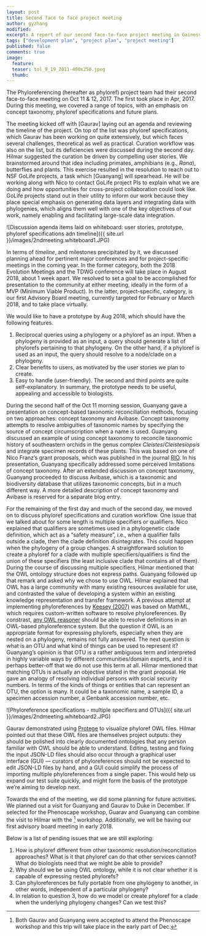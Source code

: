 ```yaml
---
layout: post
title: Second face to face project meeting
author: gyzhang
modified:
excerpt: A report of our second face-to-face project meeting in Gainesville from Oct 11-12, 2017.
tags: ["development plan", "project plan", "project meeting"]
published: false
comments: true
image:
  feature: 
  teaser: tol_9_19_2011-400x250.jpeg
  thumb: 
---
```


The Phyloreferencing (hereafter as phyloref) project team had their second face-to-face meeting on Oct 11 & 12, 2017. The first took place in Apr, 2017. During this meeting, we covered a range of topics, with an emphasis on concept taxonomy, phyloref specifications and future plans.

The meeting kicked off with [Gaurav] laying out an agenda and reviewing the timeline of the project. On top of the list was phyloref specifications, which Gaurav has been working on quite extensively, but which faces several challenges, theoretical as well as practical. Curation workflow was also on the list, but its deficiencies were discussed during the second day. Hilmar suggested the curation be driven by compelling user stories. We brainstormed around that idea including primates, amphibians (e.g., *Rana*), butterflies and plants. This exercise resulted in the resolution to reach out to NSF GoLife projects, a task which [Guanyang] will spearhead. He will be working along with Nico to contact GoLife project PIs to explain what we are doing and how opportunities for cross-project collaboration could look like. GoLife projects stand out in their utility to inform our work because they place special emphasis on generating data layers and integrating data with phylogenies, which aligns them well with one of the key objectives of our work, namely enabling and facilitating large-scale data integration.

![Discussion agenda items laid  on whiteboard: user stories, prototype, phyloref specifications adn timeline]({{ site.url }}/images/2ndmeeting.whiteboard1.JPG)

In terms of *timeline*, and milestones precipitated by it, we discussed planning ahead for pertinent major conferences and for project-specific meetings in the coming year. In the former category, both the 2018 Evolution Meetings and the TDWG conference will take place in August 2018, about 1 week apart. We resolved to set a goal to be accomplished for presentation to the community at either meeting, ideally in the form of a MVP (Minimum Viable Product). In the latter, project-specific, category, is our first Advisory Board meeting, currently targeted for February or March 2018, and to take place virtually.

We would like to have a prototype by Aug 2018, which should have the following features. 

1. Reciprocal queries using a phylogeny or a phyloref as an input. When a phylogeny is provided as an input, a query should generate a list of phylorefs pertaining to that phylogeny. On the other hand, if a phyloref is used as an input, the query should resolve to a node/clade on a phylogeny.
2. Clear benefits to users, as motivated by the user stories we plan to create.
3. Easy to handle (user-friendly). The second and third points are quite self-explanatory. In summary, the prototype needs to be useful, appealing and accessible to biologists.

During the second half of the Oct 11 morning session, Guanyang gave a presentation on concept-based taxonomic reconciliation methods, focusing on two approaches: concept taxonomy and Avibase. Concept taxonomy attempts to resolve ambiguities of taxonomic names by specifying the source of concept circumscription when a name is used. Guanyang discussed an example of using concept taxonomy to reconcile taxonomic history of southeastern orchids in the genus complex *Cleistes*/*Cleistesiopsis* and integrate specimen records of these plants. This was based on one of Nico Franz’s grant proposals, which was published in the journal [RIO]. In his presentation, Guanyang specifically addressed some perceived limitations of concept taxonomy. After an extended discussion on concept taxonomy, Guanyang proceeded to discuss Avibase, which is a taxonomic and biodiversity database that utilizes taxonomic concepts, but in a much different way. A more detailed description of concept taxonomy and Avibase is reserved for a separate blog entry.

For the remaining of the first day and much of the second day, we moved on to discuss phyloref specifications and curation workflow. One issue that we talked about for some length is multiple specifiers or qualifiers. Nico explained that qualifiers are sometimes used in a phylogenetic clade definition, which act as a “safety measure”, i.e., when a qualifier falls outside a clade, then the clade definition disintegrates. This could happen when the phylogeny of a group changes. A straightforward solution to create a phyloref for a clade with multiple specifiers/qualifiers is find the union of these specifiers (the least inclusive clade that contains all of them). During the course of discussing multiple specifiers, Hilmar mentioned that the OWL ontology structure does not express paths. Guanyang followed up that remark and asked why we chose to use OWL. Hilmar explained that OWL has a large community with many existing resources available for use, and contrasted the value of developing a system within an existing knowledge representation and transfer framework. A previous attempt at implementing phyloreferences by [Keesey (2007)] was based on MathML, which requires custom-written software to resolve phyloreferences. By constrast, [any OWL reasoner] should be able to resolve definitions in an OWL-based phyloreference system. But the question if OWL is an appropriate format for expressing phylorefs, especially when they are nested on a phylogeny, remains not fully answered. The next question is what is an OTU and what kind of things can be used to represent it? Guanyang’s opinion is that OTU is a rather ambiguous term and interpreted in highly variable ways by different communities/domain experts, and it is perhaps better-off that we do not use this term at all. Hilmar mentioned that matching OTUs is actually an objective stated in the grant proposal. He gave an analogy of resolving individual persons with social security numbers. In terms of the kinds of things or entities that can represent an OTU, the option is many. It could be a taxonomic name, a sample ID, a specimen accession number, a Genbank accession number, etc.

![Phyloreference specifications - multiple specifiers and OTUs]({{ site.url }}/images/2ndmeeting.whiteboard2.JPG)

Gaurav demonstrated using [Protege] to visualize phyloref OWL files. Hilmar pointed out that these OWL files are themselves project outputs: they should be polished into clearly documented ontologies that any person familiar with OWL should be able to understand. Editing, testing and fixing the input JSON-LD files should also occur through a graphical user interface (GUI) — curators of phyloreferences should not be expected to edit JSON-LD files by hand, and a GUI could simplify the process of importing multiple phyloreferences from a single paper. This would help us expand our test suite quickly, and might form the basis of the prototype we’re aiming to develop next.

Towards the end of the meeting, we did some planning for future activities. We planned out a visit for Guanyang and Gaurav to Duke in December. If selected for the Phenoscape workshop, Guarav and Guanyang can combine the visit to Hilmar with the [^workshop] workshop. Additionally, we will be having our first advisory board meeting in early 2018.

Below is a list of pending issues that we are still exploring:

1. How is phyloref different from other taxonomic resolution/reconciliation approaches? What is it that phyloref can do that other services cannot? What do biologists need that we might be able to provide?
2. Why should we be using OWL ontology, while it is not clear whether it is capable of expressing nested phylorefs?
3. Can phyloreferences be fully portable from one phylogeny to another, in other words, independent of a particular phylogeny?
4. In relation to question 3, how do we model or create phyloref for a clade when the underlying phylogeny changes? Can we test this?

[^workshop]: Both Gaurav and Guanyang were accepted to attend the Phenoscape workshop and this trip will take place in the early part of Dec. 

[blog/report here]: http://www.phyloref.org/blog/2017/04/first-face-to-face-project-meeting/
[GoLife]: https://www.nsf.gov/funding/pgm_summ.jsp?pims_id=5129
[RIO]: https://riojournal.com/article/10610/
[Keesey (2007)]: http://onlinelibrary.wiley.com/doi/10.1111/j.1463-6409.2007.00302.x/full
[any OWL reasoner]: http://owl.cs.manchester.ac.uk/tools/list-of-reasoners/
[Protege]: https://protege.stanford.edu/
